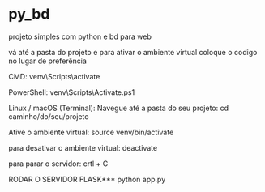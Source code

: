 # py_bd

projeto simples com python e bd para web

vá até a pasta do projeto e
para ativar o ambiente virtual coloque o codigo no lugar de preferência

CMD:
venv\Scripts\activate

PowerShell:
venv\Scripts\Activate.ps1

Linux / macOS (Terminal):
Navegue até a pasta do seu projeto:
cd caminho/do/seu/projeto

Ative o ambiente virtual:
source venv/bin/activate

para desativar o ambiente virtual: deactivate

para parar o servidor: crtl + C

RODAR O SERVIDOR FLASK\*\*\*
python app.py
